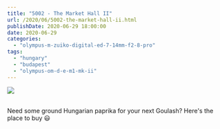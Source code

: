 ```yaml
---
title: "5002 - The Market Hall II"
url: /2020/06/5002-the-market-hall-ii.html
publishDate: 2020-06-29 18:00:00
date: 2020-06-29
categories: 
  - "olympus-m-zuiko-digital-ed-7-14mm-f2-8-pro"
tags: 
  - "hungary"
  - "budapest"
  - "olympus-om-d-e-m1-mk-ii"
---
```

<div class="container">
<div class="center"><a target="_blank" href="https://d25zfm9zpd7gm5.cloudfront.net/1200x1200/2018/20180522_094733_lr.jpg"><img class="webfeedsFeaturedVisual" src="https://d25zfm9zpd7gm5.cloudfront.net/0600x0600/2018/20180522_094733_lr.jpg" /></a></div>
</div>
<br />

Need some ground Hungarian paprika for your next Goulash? Here's the place to buy :smiley: